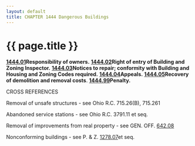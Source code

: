 ```yaml
---
layout: default 
title: CHAPTER 1444 Dangerous Buildings
---
```


{{ page.title }}
================

[**1444.01**](5736091f.html)**Responsibility of owners.**
[**1444.02**](573a796b.html)**Right of entry of Building and Zoning
Inspector.** [**1444.03**](573e5bd5.html)**Notices to repair; conformity
with Building and Housing and Zoning Codes required.**
[**1444.04**](57417c57.html)**Appeals.**
[**1444.05**](574a25d6.html)**Recovery of demolition and removal
costs**. [**1444.99**](574db83a.html)**Penalty.**

CROSS REFERENCES

Removal of unsafe structures - see Ohio R.C. 715.26(B), 715.261

Abandoned service stations - see Ohio R.C. 3791.11 et seq.

Removal of improvements from real property - see GEN. OFF.
[642.08](32beae5e.html)

Nonconforming buildings - see P. & Z. [1278.07](54b74583.html)et seq.
